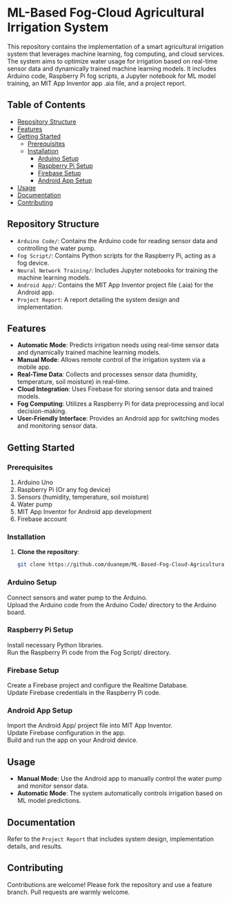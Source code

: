 # ML-Based Fog-Cloud Agricultural Irrigation System

This repository contains the implementation of a smart agricultural irrigation system that leverages machine learning, fog computing, and cloud services. The system aims to optimize water usage for irrigation based on real-time sensor data and dynamically trained machine learning models. It includes Arduino code, Raspberry Pi fog scripts, a Jupyter notebook for ML model training, an MIT App Inventor app .aia file, and a project report.

## Table of Contents
- [Repository Structure](#repository-structure)
- [Features](#features)
- [Getting Started](#getting-started)
  - [Prerequisites](#prerequisites)
  - [Installation](#installation)
    - [Arduino Setup](#arduino-setup)
    - [Raspberry Pi Setup](#raspberry-pi-setup)
    - [Firebase Setup](#firebase-setup)
    - [Android App Setup](#android-app-setup)
- [Usage](#usage)
- [Documentation](#documentation)
- [Contributing](#contributing)

## Repository Structure
- `Arduino Code/`: Contains the Arduino code for reading sensor data and controlling the water pump.
- `Fog Script/`: Contains Python scripts for the Raspberry Pi, acting as a fog device.
- `Neural Network Training/`: Includes Jupyter notebooks for training the machine learning models.
- `Android App/`: Contains the MIT App Inventor project file (.aia) for the Android app.
- `Project Report`: A report detailing the system design and implementation.

## Features
- **Automatic Mode**: Predicts irrigation needs using real-time sensor data and dynamically trained machine learning models.
- **Manual Mode**: Allows remote control of the irrigation system via a mobile app.
- **Real-Time Data**: Collects and processes sensor data (humidity, temperature, soil moisture) in real-time.
- **Cloud Integration**: Uses Firebase for storing sensor data and trained models.
- **Fog Computing**: Utilizes a Raspberry Pi for data preprocessing and local decision-making.
- **User-Friendly Interface**: Provides an Android app for switching modes and monitoring sensor data.

## Getting Started

### Prerequisites
1. Arduino Uno
2. Raspberry Pi (Or any fog device)
3. Sensors (humidity, temperature, soil moisture)
4. Water pump
5. MIT App Inventor for Android app development
6. Firebase account

### Installation

1. **Clone the repository**:
   ```bash
   git clone https://github.com/duanepm/ML-Based-Fog-Cloud-Agricultural-Irrigation-System.git


### Arduino Setup
Connect sensors and water pump to the Arduino.<br />
Upload the Arduino code from the Arduino Code/ directory to the Arduino board.<br />

### Raspberry Pi Setup
Install necessary Python libraries.<br />
Run the Raspberry Pi code from the Fog Script/ directory.<br />

### Firebase Setup
Create a Firebase project and configure the Realtime Database.<br />
Update Firebase credentials in the Raspberry Pi code.<br />

### Android App Setup
Import the Android App/ project file into MIT App Inventor.<br />
Update Firebase configuration in the app.<br />
Build and run the app on your Android device.<br />

## Usage
- **Manual Mode**: Use the Android app to manually control the water pump and monitor sensor data.
- **Automatic Mode**: The system automatically controls irrigation based on ML model predictions.

## Documentation
Refer to the `Project Report` that includes system design, implementation details, and results.

## Contributing
Contributions are welcome! Please fork the repository and use a feature branch. Pull requests are warmly welcome.
